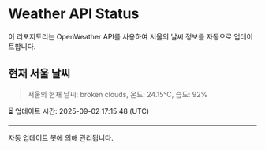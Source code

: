 
# Weather API Status

이 리포지토리는 OpenWeather API를 사용하여 서울의 날씨 정보를 자동으로 업데이트합니다.

## 현재 서울 날씨
> 서울의 현재 날씨: broken clouds, 온도: 24.15°C, 습도: 92%

⏳ 업데이트 시간: 2025-09-02 17:15:48 (UTC)

---
자동 업데이트 봇에 의해 관리됩니다.
